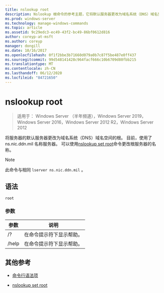 ```yaml
---
title: nslookup root
description: Nslookup 根命令的参考主题，它将默认服务器更改为域名系统（DNS）域名空间的根的服务器。
ms.prod: windows-server
ms.technology: manage-windows-commands
ms.topic: article
ms.assetid: 9c29edc3-ec49-43f2-bc49-86bf0612d816
author: coreyp-at-msft
ms.author: coreyp
manager: dongill
ms.date: 10/16/2017
ms.openlocfilehash: 0f1f2bbe3b71660d079a0b7c87f5be487e0ff437
ms.sourcegitcommit: 99d548141428c964facf666c10b6709d80fbb215
ms.translationtype: MT
ms.contentlocale: zh-CN
ms.lasthandoff: 06/12/2020
ms.locfileid: "84721650"
---
```

# <a name="nslookup-root"></a>nslookup root

> 适用于： Windows Server （半年频道），Windows Server 2019，Windows Server 2016，Windows Server 2012 R2，Windows Server 2012

将服务器的默认服务器更改为域名系统（DNS）域名空间的根。 目前，使用了 ns.nic.ddn.mil 名称服务器。 可以使用[nslookup set root](nslookup-set-root.md)命令更改根服务器的名称。

> [!NOTE]
> 此命令与相同 `lserver ns.nic.ddn.mil` 。

## <a name="syntax"></a>语法

```
root
```

### <a name="parameters"></a>参数

| 参数 | 说明 |
| --------- | ----------- |
| /? | 在命令提示符下显示帮助。 |
| /help | 在命令提示符下显示帮助。 |

## <a name="additional-references"></a>其他参考

- [命令行语法项](command-line-syntax-key.md)

- [nslookup set root](nslookup-set-root.md)
